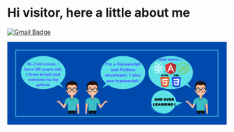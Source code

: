 <h1>Hi visitor, here a little about me</h1>

[![Gmail Badge](https://img.shields.io/badge/-Gmail-c14438?style=flat-square&logo=Gmail&logoColor=white)](mailto:jlgf.profissional@gmail.com)

<img src='GITHUB.png'>

<!--
**JoseLucasapp/JoseLucasapp** is a ✨ _special_ ✨ repository because its `README.md` (this file) appears on your GitHub profile.

Here are some ideas to get you started:

- 🔭 I’m currently working on ...
- 🌱 I’m currently learning ...
- 👯 I’m looking to collaborate on ...
- 🤔 I’m looking for help with ...
- 💬 Ask me about ...
- 📫 How to reach me: ...
- 😄 Pronouns: ...
- ⚡ Fun fact: ...
-->
